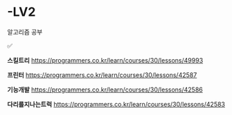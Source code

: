 # -LV2
알고리즘 공부


✅

**스킬트리**    https://programmers.co.kr/learn/courses/30/lessons/49993

**프린터**     https://programmers.co.kr/learn/courses/30/lessons/42587

**기능개발**    https://programmers.co.kr/learn/courses/30/lessons/42586

**다리를지나는트럭**  https://programmers.co.kr/learn/courses/30/lessons/42583
